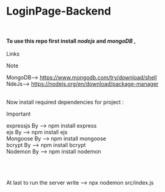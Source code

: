# LoginPage-Backend
<br> <br>
<strong>
To use this repo first install  <i>nodejs</i>  and  <i>mongoDB</i> , </strong>  <br><br>Links<br>
 > [!NOTE]
 > MongoDB--> https://www.mongodb.com/try/download/shell <br>
> NdeJs--> https://nodejs.org/en/download/package-manager <br>
<br>
Now install required dependencies for project :<br>

> [!IMPORTANT]
> expressjs By --> npm install express<br>
>ejs By --> npm install ejs  <br>
>Mongoose By --> npm install mongoose  <br>
>bcrypt By --> npm install bcrypt    <br>
>Nodemon By --> npm install nodemon    <br>

<br>
<br>
<br>
At last to run the server write --> npx nodemon src/index.js 
                              
